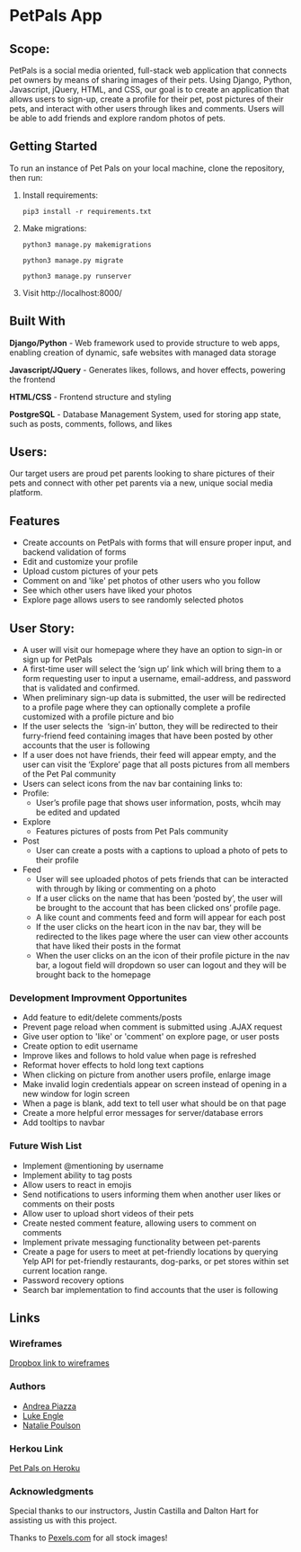 # PetPals App

## Scope:
PetPals is a social media oriented, full-stack web application that connects pet owners by means of sharing images of their pets. Using Django, Python, Javascript, jQuery, HTML, and CSS, our goal is to create an application that allows users to sign-up, create a profile for their pet, post pictures of their pets, and interact with other users through likes and comments. Users will be able to add friends and explore random photos of pets.

## Getting Started
To run an instance of Pet Pals on your local machine, clone the repository, then run:

1. Install requirements:

   `pip3 install -r requirements.txt`


2. Make migrations:

   `python3 manage.py makemigrations`
  
   `python3 manage.py migrate`
  
   `python3 manage.py runserver`
  

3. Visit http://localhost:8000/


## Built With
**Django/Python** - Web framework used to provide structure to web apps, enabling creation of dynamic, safe websites with managed data storage

**Javascript/JQuery** - Generates likes, follows, and hover effects, powering the frontend

**HTML/CSS** - Frontend structure and styling

**PostgreSQL** - Database Management System, used for storing app state, such as posts, comments, follows, and likes

## Users:
 Our target users are proud pet parents looking to share pictures of their pets and connect with other pet parents via a new, unique social media platform. 

## Features
* Create accounts on PetPals with forms that will ensure proper input, and backend validation of forms
* Edit and customize your profile
* Upload custom pictures of your pets
* Comment on and 'like' pet photos of other users who you follow
* See which other users have liked your photos
* Explore page allows users to see randomly selected photos


## User Story: 

* A user will visit our homepage where they have an option to sign-in or sign up for PetPals 
 * A first-time user will select the ‘sign up’ link which will bring them to a form requesting user to input a username,  email-address, and password that is validated and confirmed. 
  * When preliminary sign-up data is submitted, the user will be redirected to a profile page where they can optionally complete a profile customized with a profile picture and bio
* If the user selects the  ‘sign-in’ button, they will be redirected to their furry-friend feed containing images that have been posted by other accounts that the user is following
 * If a user does not have friends, their feed will appear empty, and the user can visit the ‘Explore’ page that all posts pictures from all members of the Pet Pal community
 * Users can select icons from the nav bar containing links to:  
  * Profile: 
    * User’s profile page that shows user information, posts, whcih may be edited and updated 
  * Explore
    * Features pictures of posts from Pet Pals community
  * Post
    * User can create a posts with a captions to upload a photo of pets to their profile
  * Feed
    * User will see uploaded photos of pets friends that can be interacted with through by liking or commenting on a photo
    * If a user clicks on the name that has been ‘posted by’, the user will be brought to the account that has been clicked ons’ profile page.
    * A like count and comments feed and form will appear for each post
     * If the user clicks on the heart icon in the nav bar, they will be redirected to the likes page where the user can view other accounts that have liked their posts in the format 
    * When the user clicks on an the icon of their profile picture in the nav bar, a logout field will dropdown so user can logout and they will be brought back to the homepage
  
            
### Development Improvment Opportunites
* Add feature to edit/delete comments/posts
* Prevent page reload when comment is submitted using .AJAX request
* Give user option to 'like' or 'comment' on explore page, or user posts
* Create option to edit username
* Improve likes and follows to hold value when page is refreshed
* Reformat hover effects to hold long text captions
* When clicking on picture from another users profile, enlarge image
* Make invalid login credentials appear on screen instead of opening in a new window for login screen
* When a page is blank, add text to tell user what should be on that page 
* Create a more helpful error messages for server/database errors
* Add tooltips to navbar

### Future Wish List
* Implement @mentioning by username
* Implement ability to tag posts 
* Allow users to react in emojis
* Send notifications to users informing them when another user likes or comments on their posts
* Allow user to upload short videos of their pets
* Create nested comment feature, allowing users to comment on comments
* Implement private messaging functionality between pet-parents
* Create a page for users to meet at pet-friendly locations by querying Yelp API for pet-friendly restaurants, dog-parks, or pet stores within set current location range.
* Password recovery options 
* Search bar implementation to find accounts that the user is following

## Links

### Wireframes
[Dropbox link to wireframes](https://www.dropbox.com/s/24iflm7dn3n6ups/PetPals.pdf?dl=0)

### Authors
* [Andrea Piazza](https://github.com/aza024)
* [Luke Engle](https://github.com/Cyrusluke925)
* [Natalie Poulson](https://github.com/natalie-poulson)

### Herkou Link
[Pet Pals on Heroku](https://petpalsproject.herokuapp.com/)

### Acknowledgments
Special thanks to our instructors, Justin Castilla and Dalton Hart for assisting us with this project. 

Thanks to [Pexels.com](https://www.pexels.com) for all stock images!

